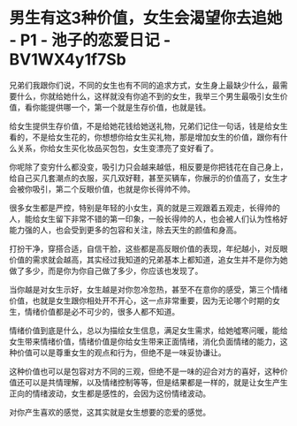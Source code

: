 # 男生有这3种价值，女生会渴望你去追她 - P1 - 池子的恋爱日记 - BV1WX4y1f7Sb

兄弟们我跟你们说，不同的女生也有不同的追求方式，女生身上最缺少什么，最需要什么，你就给她什么，这样就没有你追不到的女生，我举三个男生最吸引女生价值，看你能提供哪一个，第一个就是生存价值，也就是钱。

给女生提供生存价值，不是给她花钱给她送礼物，兄弟们记住一句话，钱是给女生看的，不是给女生花的，你想想你给女生买礼物，那是增加女生的价值，跟你有什么关系，你给女生买化妆品买包包，女生变漂亮了变好看了。

你呢除了变穷什么都没变，吸引力只会越来越低，相反要是你把钱花在自己身上，给自己买几套潮点的衣服，买几双好鞋，甚至买辆车，你展示的价值高了，女生才会被你吸引，第二个反眼价值，也就是你长得帅不帅。

很多女生都是严控，特别是年轻的小女生，真的就是三观跟着五观走，长得帅的人，能给女生留下非常不错的第一印象，一般长得帅的人，也会被人们认为性格好能力强的人，也会受到更多的包容和关注，除去天生的颜值和身高。

打扮干净，穿搭合适，自信干脸，这些都是高反眼价值的表现，年纪越小，对反眼价值的需求就会越高，其实经过我知道的兄弟基本上都知道，追女生并不是你为她做了多少，而是你为你自己做了多少，你应该也发现了。

当你越是对女生示好，女生越是对你忽冷忽热，甚至不在意你的感受，第三个情绪价值，也就是女生跟你相处开不开心，这一点非常重要，因为无论哪个时期的女生，情绪价值都是必不可少的，很多人都不知道。

情绪价值到底是什么，总以为描绘女生信息，满足女生需求，给她噓寒问暖，能给女生带来情绪价值，情绪价值是你给女生带来正面情绪，消化负面情绪的能力，这种价值可以是尊重女生的观点和行为，但绝不是一味妥协谦让。

这种价值也可以是包容对方不同的三观，但绝不是一味的迎合对方的喜好，这种价值还可以是共情理解，以及情绪控制等等，但是结果都是一样的，就是让女生产生正向的情绪波动，女生都是感性的，会因为这份情绪波动。

对你产生喜欢的感觉，这其实就是女生想要的恋爱的感觉。